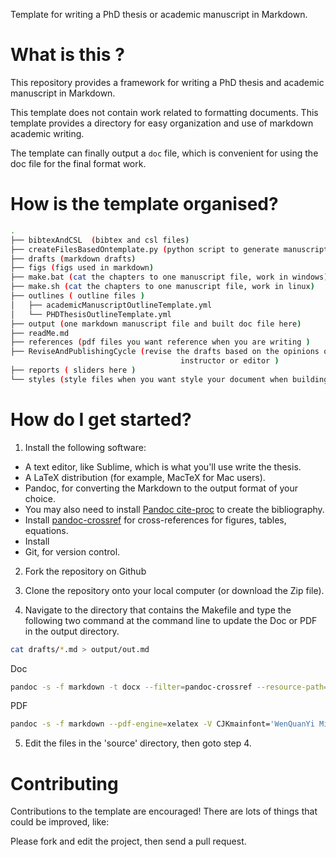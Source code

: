 Template for writing a PhD thesis or academic manuscript in Markdown.


# What is this ?


This repository provides a framework for writing a PhD thesis and academic manuscript in Markdown.

This template does not contain work related to formatting documents. This template provides a directory for easy organization and use of markdown academic writing.

The template can finally output a `doc` file, which is convenient for using the doc file for the final format work.



# How is the template organised?

```bash
.
├── bibtexAndCSL  (bibtex and csl files)
├── createFilesBasedOntemplate.py (python script to generate manuscript files based on outline)
├── drafts (markdown drafts)
├── figs (figs used in markdown)
├── make.bat (cat the chapters to one manuscript file, work in windows)
├── make.sh (cat the chapters to one manuscript file, work in linux)
├── outlines ( outline files )
│   ├── academicManuscriptOutlineTemplate.yml 
│   └── PHDThesisOutlineTemplate.yml
├── output (one markdown manuscript file and built doc file here)
├── readMe.md
├── references (pdf files you want reference when you are writing )
├── ReviseAndPublishingCycle (revise the drafts based on the opinions of the    
                                      instructor or editor )
├── reports ( sliders here )
└── styles (style files when you want style your document when building)
```


# How do I get started?

1. Install the following software:

- A text editor, like Sublime, which is what you'll use write the thesis.
- A LaTeX distribution (for example, MacTeX for Mac users).
- Pandoc, for converting the Markdown to the output format of your choice. 
- You may also need to install [Pandoc cite-proc](https://github.com/jgm/pandoc-citeproc) to create the bibliography.
- Install [pandoc-crossref](https://github.com/lierdakil/pandoc-crossref) for cross-references for figures, tables, equations.
- Install 
- Git, for version control.
  
2. Fork the repository on Github

3. Clone the repository onto your local computer (or download the Zip file).

4. Navigate to the directory that contains the Makefile and type the following two command at the command line to update the Doc or PDF in the output directory.

```bash
cat drafts/*.md > output/out.md

```

Doc
```bash
pandoc -s -f markdown -t docx --filter=pandoc-crossref --resource-path=figs --filter=pandoc-citeproc --bibliography=my.bib --csl=chinese-gb7714-2005-numeric.csl output/out.md -o out/out.docx
```

PDF
```bash
pandoc -s -f markdown --pdf-engine=xelatex -V CJKmainfont='WenQuanYi Micro Hei Mono'  --filter=pandoc-crossref --resource-path=figs --filter=pandoc-citeproc --bibliography=my.bib --csl=chinese-gb7714-2005-numeric.csl output/out.md -o out/out.pdf
```


5. Edit the files in the 'source' directory, then goto step 4.




# Contributing

Contributions to the template are encouraged! There are lots of things that could be improved, like:



Please fork and edit the project, then send a pull request.



